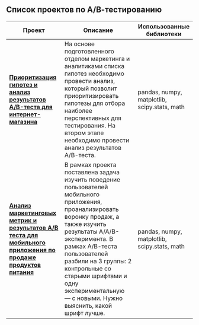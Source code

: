 ## **Список проектов по А/В-тестированию**

| Проект | Описание | Использованные библиотеки |
| --- | --- | --- |
| **[Приоритизация гипотез и анализ результатов A/B-теста для интернет-магазина](https://github.com/annkolosova/AB-testing/tree/main/AB_test_results_analysis)** | На основе подготовленного отделом маркетинга и аналитиками списка гипотез необходимо провести анализ, который позволит приоритизировать гипотезы для отбора наиболее перспективных для тестирования. На втором этапе необходимо провести анализ результатов A/B-теста. | pandas, numpy, matplotlib, scipy.stats, math |
| **[Анализ маркетинговых метрик и результатов A/В теста для мобильного приложения по продаже продуктов питания](https://github.com/annkolosova/AB-testing/tree/main/ABtest_mobile_app)** | В рамках проекта поставлена задача изучить поведение пользователей мобильного приложения, проанализировать воронку продаж, а также изучить результаты A/A/B-эксперимента. В рамках А/В-теста пользователей разбили на 3 группы: 2 контрольные со старыми шрифтами и одну экспериментальную — с новыми. Нужно выяснить, какой шрифт лучше. | pandas, numpy, matplotlib, scipy.stats, math |



 
